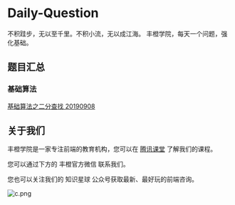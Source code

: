 # Daily-Question

不积跬步，无以至千里。不积小流，无以成江海。
丰橙学院，每天一个问题，强化基础。

## 题目汇总

### 基础算法

[基础算法之二分查找 20190908](https://github.com/fcedu/Daily-Question/issues/1)



## 关于我们

丰橙学院是一家专注前端的教育机构，您可以在 [腾讯课堂](https://ke.qq.com/course/314968?taid=3408649255177816&tuin=2203024a) 了解我们的课程。

您可以通过下方的 丰橙官方微信 联系我们。

您也可以关注我们的 知识星球 公众号获取最新、最好玩的前端咨询。


![c.png](https://i.loli.net/2019/09/08/k8mbnlG7R2WHv6f.png)
